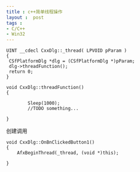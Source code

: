 ```yaml
---
title : c++简单线程操作
layout :  post
tags : 
- C/C++
- Win32
---
```

	UINT __cdecl CxxDlg::_thread( LPVOID pParam )
	{
	 CSfPlatformDlg *dlg = (CSfPlatformDlg *)pParam;
	 dlg->threadFunction();
	 return 0;
	}

	void CxxDlg::threadFunction()
	{

			Sleep(1000);
			//TODO something...

	}

 
创建调用

	void CxxDlg::OnBnClickedButton1()
	{
		AfxBeginThread(_thread, (void *)this);

	}
	 
